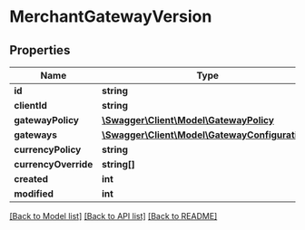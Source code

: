# MerchantGatewayVersion

## Properties
Name | Type | Description | Notes
------------ | ------------- | ------------- | -------------
**id** | **string** |  | [optional] 
**clientId** | **string** |  | [optional] 
**gatewayPolicy** | [**\Swagger\Client\Model\GatewayPolicy**](GatewayPolicy.md) |  | [optional] 
**gateways** | [**\Swagger\Client\Model\GatewayConfigurations**](GatewayConfigurations.md) |  | [optional] 
**currencyPolicy** | **string** |  | [optional] 
**currencyOverride** | **string[]** |  | [optional] 
**created** | **int** |  | [optional] 
**modified** | **int** |  | [optional] 

[[Back to Model list]](../README.md#documentation-for-models) [[Back to API list]](../README.md#documentation-for-api-endpoints) [[Back to README]](../README.md)


